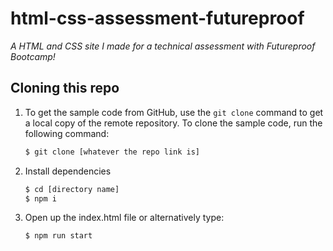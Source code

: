 
# html-css-assessment-futureproof

*A HTML and CSS site I made for a technical assessment with Futureproof Bootcamp!*

## Cloning this repo

1.  To get the sample code from GitHub, use the  `git clone`  command to get a local copy of the remote repository. To clone the sample code, run the following command:
    
    ```bash
    $ git clone [whatever the repo link is]
    ```

    
2.  Install dependencies
    ``` bash 
    $ cd [directory name]
    $ npm i
	```

3.  Open up the index.html file or alternatively type: 
    ``` bash 
    $ npm run start
	```
